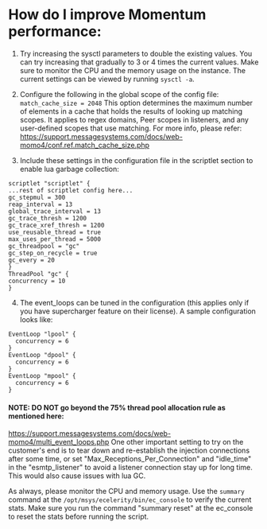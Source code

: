 # How do I improve Momentum performance:

1. Try increasing the sysctl parameters to double the existing values. You can try increasing that gradually to 3 or 4 times the current values. Make sure to monitor the CPU and the memory usage on the instance. The current settings can be viewed by running `sysctl -a`.


2. Configure the following in the global scope of the config file: `match_cache_size = 2048`
This option determines the maximum number of elements in a cache that holds the results of looking up matching scopes. It applies to regex domains, Peer scopes in listeners, and any user-defined scopes that use matching.
For more info, please refer:
<https://support.messagesystems.com/docs/web-momo4/conf.ref.match_cache_size.php>

3. Include these settings in the configuration file in the scriptlet section to enable lua garbage collection:
```
scriptlet "scriptlet" {
...rest of scriptlet config here...
gc_stepmul = 300
reap_interval = 13
global_trace_interval = 13
gc_trace_thresh = 1200
gc_trace_xref_thresh = 1200
use_reusable_thread = true
max_uses_per_thread = 5000
gc_threadpool = "gc"
gc_step_on_recycle = true
gc_every = 20
}
ThreadPool "gc" {
concurrency = 10
}
```

4. The event_loops can be tuned in the configuration (this applies only if you have supercharger feature on their license). A sample configuration looks like:
```
EventLoop "lpool" {  
  concurrency = 6
}
EventLoop "dpool" {
  concurrency = 6
}
EventLoop "mpool" {
  concurrency = 6
}
```

#### NOTE: DO NOT go beyond the 75% thread pool allocation rule as mentioned here:

<https://support.messagesystems.com/docs/web-momo4/multi_event_loops.php>
One other important setting to try on the customer's end is to tear down and re-establish the injection connections after some time, or set "Max_Receptions_Per_Connection" and "idle_time" in the "esmtp_listener" to avoid a listener connection stay up for long time. This would also cause issues with lua GC.



As always, please monitor the CPU and memory usage. Use the `summary` command at the `/opt/msys/ecelerity/bin/ec_console` to verify the current stats. Make sure you run the command "summary reset" at the ec_console to reset the stats before running the script.